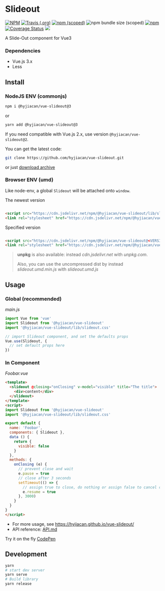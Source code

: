 # Slideout

[![NPM](https://img.shields.io/npm/l/@hyjiacan/vue-slideout?style=flat-square)](https://github.com/hyjiacan/vue-slideout/blob/master/LICENSE)
[![Travis (.org)](https://img.shields.io/travis/hyjiacan/vue-slideout?style=flat-square)](https://www.travis-ci.org/hyjiacan/vue-slideout)
[![npm (scoped)](https://img.shields.io/npm/v/@hyjiacan/vue-slideout?style=flat-square)](https://www.npmjs.com/package/@hyjiacan/vue-slideout)
![npm bundle size (scoped)](https://img.shields.io/bundlephobia/min/@hyjiacan/vue-slideout?style=flat-square)
[![npm](https://img.shields.io/npm/dm/@hyjiacan/vue-slideout?style=flat-square)](https://npmcharts.com/compare/@hyjiacan/vue-slideout?minimal=true)
[![Coverage Status](https://coveralls.io/repos/github/hyjiacan/vue-slideout/badge.svg?branch=master)](https://coveralls.io/github/hyjiacan/vue-slideout?branch=master)
[![](https://data.jsdelivr.com/v1/package/npm/@hyjiacan/vue-slideout/badge)](https://www.jsdelivr.com/package/npm/@hyjiacan/vue-slideout)

A Slide-Out component for Vue3

### Dependencies

- Vue.js 3.x
- Less

## Install

### NodeJS ENV (commonjs)

```bash
npm i @hyjiacan/vue-slideout@3
```

or

```bash
yarn add @hyjiacan/vue-slideout@3
```

If you need compatible with Vue.js 2.x, use version `@hyjiacan/vue-slideout@2`.

You can get the latest code:

```bash
git clone https://github.com/hyjiacan/vue-slideout.git
```

or just [download archive](https://github.com/hyjiacan/vue-slideout/archive/master.zip)

### Browser ENV (umd)

Like node-env, a global `Slideout` will be attached onto `window`.

The newest version

```html

<script src="https://cdn.jsdelivr.net/npm/@hyjiacan/vue-slideout/lib/slideout.umd.min.js"></script>
<link rel="stylesheet" href="https://cdn.jsdelivr.net/npm/@hyjiacan/vue-slideout/lib/slideout.css"/>
```

Specified version

```html

<script src="https://cdn.jsdelivr.net/npm/@hyjiacan/vue-slideout@<VERSION>/lib/slideout.umd.min.js"></script>
<link rel="stylesheet" href="https://cdn.jsdelivr.net/npm/@hyjiacan/vue-slideout@<VERSION>/lib/slideout.css"/>
```

> **unpkg** is also available: instead *cdn.jsdelivr.net* with *unpkg.com*.
>
> Also, you can use the uncompressed dist by instead *slideout.umd.min.js* with *slideout.umd.js*

## Usage

### Global (recommended)

*main.js*

```javascript
import Vue from 'vue'
import Slideout from '@hyjiacan/vue-slideout'
import '@hyjiacan/vue-slideout/lib/slideout.css'

// import Slideout component, and set the defaults props
Vue.use(Slideout, {
  // set default props here
})
```

### In Component

*Foobar.vue*

```html
<template>
  <slideout @closing="onClosing" v-model="visible" title="The title">
    <div>content</div>
  </slideout>
</template>
<script>
import Slideout from '@hyjiacan/vue-slideout'
import '@hyjiacan/vue-slideout/lib/slideout.css'

export default {
  name: 'Foobar',
  components: { Slideout },
  data () {
    return {
      visible: false
    }
  },
  methods: {
    onClosing (e) {
      // prevent close and wait
      e.pause = true
      // close after 3 seconds
      setTimeout(() => {
        // assign true to close, do nothing or assign false to cancel close.
        e.resume = true
      }, 3000)
    }
  }
}
</script>
```

- For more usage, see https://hyjiacan.github.io/vue-slideout/
- API reference: [API.md](./API.md)

Try it on the fly [CodePen][codepen]

[codepen]: https://codepen.io/hyjiacan/pen/LYRZONE

## Development

```bash
yarn
# start dev server
yarn serve
# Build library
yarn release
```
